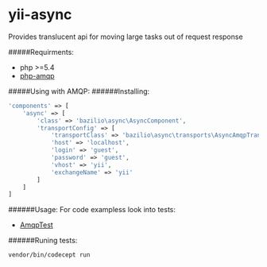 yii-async
=========

Provides translucent api for moving large tasks out of request response

#####Requirments:
- php >=5.4
- [php-amqp](https://github.com/pdezwart/php-amqp)

#####Using with AMQP:
######Installing:
```php
'components' => [
    'async' => [
        'class' => 'bazilio\async\AsyncComponent',
        'transportConfig' => [
            'transportClass' => 'bazilio\async\transports\AsyncAmqpTransport'
            'host' => 'localhost',
            'login' => 'guest',
            'password' => 'guest',
            'vhost' => 'yii',
            'exchangeName' => 'yii'
        ]
    ]
]
```
######Usage:
For code exampless look into tests:
- [AmqpTest](tests/unit/AmqpTest.php)


######Runing tests:
~~~
vendor/bin/codecept run
~~~
